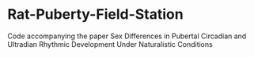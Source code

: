 # Rat-Puberty-Field-Station
Code accompanying the paper Sex Differences in Pubertal Circadian and Ultradian Rhythmic Development Under Naturalistic Conditions
